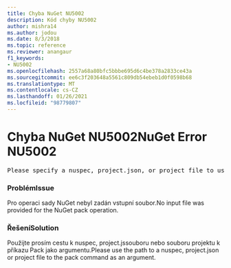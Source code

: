 ```yaml
---
title: Chyba NuGet NU5002
description: Kód chyby NU5002
author: mishra14
ms.author: jodou
ms.date: 8/3/2018
ms.topic: reference
ms.reviewer: anangaur
f1_keywords:
- NU5002
ms.openlocfilehash: 2557a68a80bfc5bbbe695d6c4be378a2833ce43a
ms.sourcegitcommit: ee6c3f203648a5561c809db54ebeb1d0f0598b68
ms.translationtype: MT
ms.contentlocale: cs-CZ
ms.lasthandoff: 01/26/2021
ms.locfileid: "98779807"
---
```

# <a name="nuget-error-nu5002"></a><span data-ttu-id="0a3a9-103">Chyba NuGet NU5002</span><span class="sxs-lookup"><span data-stu-id="0a3a9-103">NuGet Error NU5002</span></span>
<pre>Please specify a nuspec, project.json, or project file to use.</pre>

### <a name="issue"></a><span data-ttu-id="0a3a9-104">Problém</span><span class="sxs-lookup"><span data-stu-id="0a3a9-104">Issue</span></span>

<span data-ttu-id="0a3a9-105">Pro operaci sady NuGet nebyl zadán vstupní soubor.</span><span class="sxs-lookup"><span data-stu-id="0a3a9-105">No input file was provided for the NuGet pack operation.</span></span>


### <a name="solution"></a><span data-ttu-id="0a3a9-106">Řešení</span><span class="sxs-lookup"><span data-stu-id="0a3a9-106">Solution</span></span>

<span data-ttu-id="0a3a9-107">Použijte prosím cestu k nuspec, project.jssouboru nebo souboru projektu k příkazu Pack jako argumentu.</span><span class="sxs-lookup"><span data-stu-id="0a3a9-107">Please use the path to a nuspec, project.json or project file to the pack command as an argument.</span></span>


